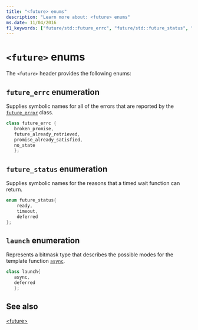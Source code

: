 ```yaml
---
title: "<future> enums"
description: "Learn more about: <future> enums"
ms.date: 11/04/2016
f1_keywords: ["future/std::future_errc", "future/std::future_status", "future/std::launch"]
---
```

# `<future>` enums

The `<future>` header provides the following enums:

## <a name="future_errc"></a> `future_errc` enumeration

Supplies symbolic names for all of the errors that are reported by the [`future_error`](../standard-library/future-error-class.md) class.

```cpp
class future_errc {
   broken_promise,
   future_already_retrieved,
   promise_already_satisfied,
   no_state
   };
```

## <a name="future_status"></a> `future_status` enumeration

Supplies symbolic names for the reasons that a timed wait function can return.

```cpp
enum future_status{
    ready,
    timeout,
    deferred
};
```

## <a name="launch"></a> `launch` enumeration

Represents a bitmask type that describes the possible modes for the template function [`async`](../standard-library/future-functions.md#async).

```cpp
class launch{
   async,
   deferred
   };
```

## See also

[\<future>](future.md)
